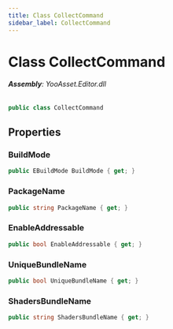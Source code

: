 ```yaml
---
title: Class CollectCommand
sidebar_label: CollectCommand
---
```

# Class CollectCommand


###### **Assembly**: YooAsset.Editor.dll

```csharp title="Declaration"
public class CollectCommand
```
## Properties
### BuildMode


```csharp title="Declaration"
public EBuildMode BuildMode { get; }
```
### PackageName


```csharp title="Declaration"
public string PackageName { get; }
```
### EnableAddressable


```csharp title="Declaration"
public bool EnableAddressable { get; }
```
### UniqueBundleName


```csharp title="Declaration"
public bool UniqueBundleName { get; }
```
### ShadersBundleName


```csharp title="Declaration"
public string ShadersBundleName { get; }
```
